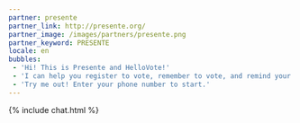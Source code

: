 ```yaml
---
partner: presente
partner_link: http://presente.org/
partner_image: /images/partners/presente.png
partner_keyword: PRESENTE
locale: en
bubbles:
 - 'Hi! This is Presente and HelloVote!'
 - 'I can help you register to vote, remember to vote, and remind your friends to vote too.'
 - 'Try me out! Enter your phone number to start.'
---
```

{% include chat.html %}
